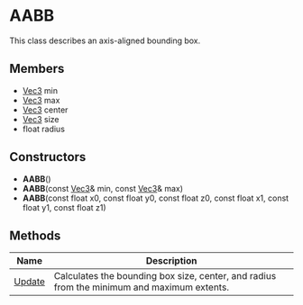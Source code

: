 # AABB #

This class describes an axis-aligned bounding box.

## Members ##

- [Vec3](CPP_Vec3.md) min
- [Vec3](CPP_Vec3.md) max
- [Vec3](CPP_Vec3.md) center
- [Vec3](CPP_Vec3.md) size
- float radius

## Constructors ##

- **AABB**()
- **AABB**(const [Vec3](CPP_Vec3.md)& min, const [Vec3](CPP_Vec3.md)& max)
- **AABB**(const float x0, const float y0, const float z0, const float x1, const float y1, const float z1)

## Methods ##

| Name | Description |
|-----|-----|
| [Update](API_AABB_Update.md) | Calculates the bounding box size, center, and radius from the minimum and maximum extents. |
